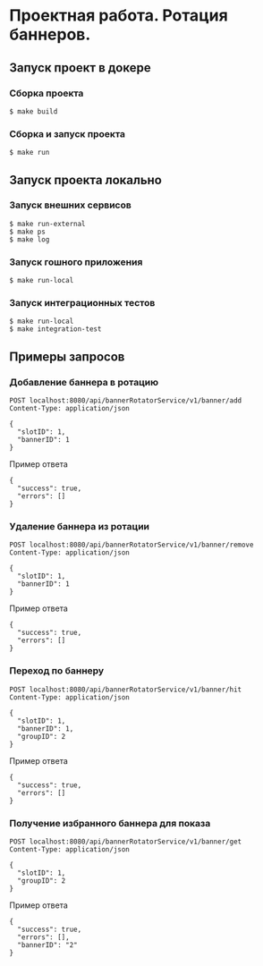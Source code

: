 # Проектная работа. Ротация баннеров.

## Запуск проект в докере

### Сборка проекта

```
$ make build
```

### Сборка и запуск проекта

```
$ make run
```

## Запуск проекта локально

### Запуск внешних сервисов

```
$ make run-external
$ make ps
$ make log
```

### Запуск гошного приложения

```
$ make run-local
```

### Запуск интеграционных тестов

```
$ make run-local
$ make integration-test
```

## Примеры запросов

### Добавление баннера в ротацию

```
POST localhost:8080/api/bannerRotatorService/v1/banner/add
Content-Type: application/json

{
  "slotID": 1,
  "bannerID": 1
}
```

Пример ответа

```
{
  "success": true,
  "errors": []
}
```

### Удаление баннера из ротации

```
POST localhost:8080/api/bannerRotatorService/v1/banner/remove
Content-Type: application/json

{
  "slotID": 1,
  "bannerID": 1
}
```

Пример ответа

```
{
  "success": true,
  "errors": []
}
```

### Переход по баннеру

```
POST localhost:8080/api/bannerRotatorService/v1/banner/hit
Content-Type: application/json

{
  "slotID": 1,
  "bannerID": 1,
  "groupID": 2
}
```

Пример ответа

```
{
  "success": true,
  "errors": []
}
```

### Получение избранного баннера для показа

```
POST localhost:8080/api/bannerRotatorService/v1/banner/get
Content-Type: application/json

{
  "slotID": 1,
  "groupID": 2
}
```

Пример ответа

```
{
  "success": true,
  "errors": [],
  "bannerID": "2"
}
```
